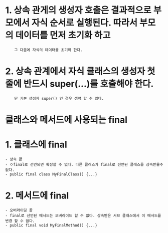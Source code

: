 #    1. 상속 관게의 생성자 호출은 결과적으로 부모에서 자식 순서로 실행된다. 따라서 부모의 데이터를 먼저 초기화 하고
        그 다음에 자식의 데이터를 초기화 한다.
#    2. 상속 관계에서 자식 클래스의 생성자 첫 줄에 반드시 super(...)를 호출해야 한다.
        단 기본 생성자 super() 인 경우 생략 할 수 있다.

#   클래스와 메서드에 사용되는 final
#    1. 클래스에 final
    - 상속 끝
    - ㅇfinal로 선언되면 확장할 수 없다. 다른 클래스가 final로 선언된 클래스를 상속받을수 없다.
    - public final class MyFinalClass() {...}
#    2. 메서드에 final
    - 오버라이딩 끝
    - final로 선언된 메서드는 오버라이드 할 수 없다. 상속받은 서브 클래스에서 이 메서드를 변경 할 수 없다.
    - public final void MyFinalMethod() {...}
